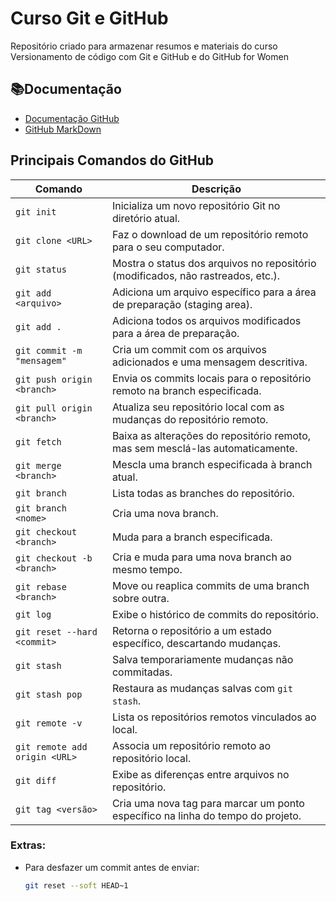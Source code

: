 
# Curso Git e GitHub

Repositório criado para armazenar resumos e materiais do curso Versionamento de código com Git e GitHub e do GitHub for Women

## 📚Documentação

- [Documentação GitHub](https://docs.github.com/pt)
- [GitHub MarkDown](https://docs.github.com/pt/get-started/writing-on-github/getting-started-with-writing-and-formatting-on-github/basic-writing-and-formatting-syntax)

## Principais Comandos do GitHub

| Comando         | Descrição |
|----------------|-----------|
| `git init`     | Inicializa um novo repositório Git no diretório atual. |
| `git clone <URL>` | Faz o download de um repositório remoto para o seu computador. |
| `git status`   | Mostra o status dos arquivos no repositório (modificados, não rastreados, etc.). |
| `git add <arquivo>` | Adiciona um arquivo específico para a área de preparação (staging area). |
| `git add .`    | Adiciona todos os arquivos modificados para a área de preparação. |
| `git commit -m "mensagem"` | Cria um commit com os arquivos adicionados e uma mensagem descritiva. |
| `git push origin <branch>` | Envia os commits locais para o repositório remoto na branch especificada. |
| `git pull origin <branch>` | Atualiza seu repositório local com as mudanças do repositório remoto. |
| `git fetch`    | Baixa as alterações do repositório remoto, mas sem mesclá-las automaticamente. |
| `git merge <branch>` | Mescla uma branch especificada à branch atual. |
| `git branch`   | Lista todas as branches do repositório. |
| `git branch <nome>` | Cria uma nova branch. |
| `git checkout <branch>` | Muda para a branch especificada. |
| `git checkout -b <branch>` | Cria e muda para uma nova branch ao mesmo tempo. |
| `git rebase <branch>` | Move ou reaplica commits de uma branch sobre outra. |
| `git log`      | Exibe o histórico de commits do repositório. |
| `git reset --hard <commit>` | Retorna o repositório a um estado específico, descartando mudanças. |
| `git stash`    | Salva temporariamente mudanças não commitadas. |
| `git stash pop` | Restaura as mudanças salvas com `git stash`. |
| `git remote -v` | Lista os repositórios remotos vinculados ao local. |
| `git remote add origin <URL>` | Associa um repositório remoto ao repositório local. |
| `git diff`     | Exibe as diferenças entre arquivos no repositório. |
| `git tag <versão>` | Cria uma nova tag para marcar um ponto específico na linha do tempo do projeto. |

### Extras:
- Para desfazer um commit antes de enviar:  
  ```bash
  git reset --soft HEAD~1
